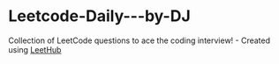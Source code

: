 # Leetcode-Daily---by-DJ
Collection of LeetCode questions to ace the coding interview! - Created using [LeetHub](https://github.com/QasimWani/LeetHub)
